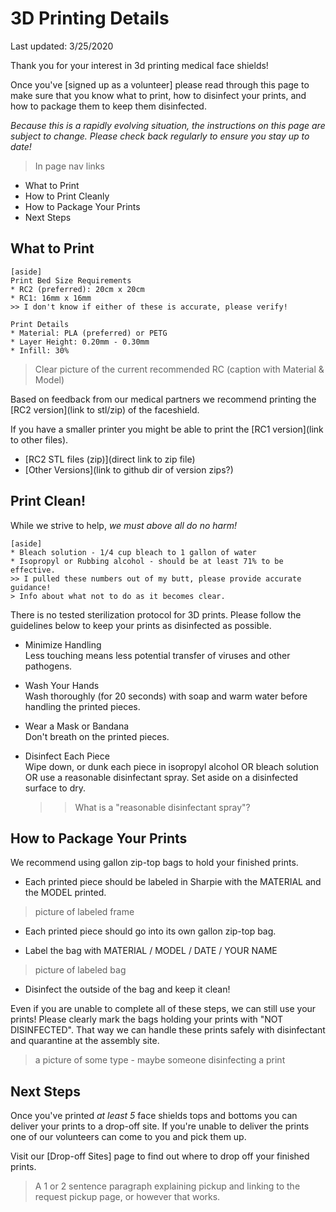# 3D Printing Details

Last updated: 3/25/2020

Thank you for your interest in 3d printing medical face shields!

Once you've [signed up as a volunteer] please read through this page to make sure that you know what to print, how to disinfect your prints, and how to package them to keep them disinfected.

<em>Because this is a rapidly evolving situation, the instructions on this page are subject to change. Please check back regularly to ensure you stay up to date!</em>


  > In page nav links
  * What to Print
  * How to Print Cleanly
  * How to Package Your Prints
  * Next Steps


## What to Print

    [aside]
    Print Bed Size Requirements
    * RC2 (preferred): 20cm x 20cm
    * RC1: 16mm x 16mm
    >> I don't know if either of these is accurate, please verify!

    Print Details
    * Material: PLA (preferred) or PETG
    * Layer Height: 0.20mm - 0.30mm
    * Infill: 30%

> Clear picture of the current recommended RC (caption with Material & Model)

Based on feedback from our medical partners we recommend printing the [RC2 version](link to stl/zip) of the faceshield.

If you have a smaller printer you might be able to print the [RC1 version](link to other files).

* [RC2 STL files (zip)](direct link to zip file)
* [Other Versions](link to github dir of version zips?)


## Print Clean!

While we strive to help, *we must above all do no harm!*

    [aside]
    * Bleach solution - 1/4 cup bleach to 1 gallon of water
    * Isopropyl or Rubbing alcohol - should be at least 71% to be effective.
    >> I pulled these numbers out of my butt, please provide accurate guidance!
    > Info about what not to do as it becomes clear.

There is no tested sterilization protocol for 3D prints. Please follow the guidelines below to keep your prints as disinfected as possible.

* Minimize Handling<br>
  Less touching means less potential transfer of viruses and other pathogens.
  
* Wash Your Hands<br>
  Wash thoroughly (for 20 seconds) with soap and warm water before handling the printed pieces.

* Wear a Mask or Bandana<br>
  Don't breath on the printed pieces.

* Disinfect Each Piece<br>
  Wipe down, or dunk each piece in isopropyl alcohol OR bleach solution OR use a reasonable disinfectant spray. Set aside on a disinfected surface to dry.
  >> What is a "reasonable disinfectant spray"?


## How to Package Your Prints

We recommend using gallon zip-top bags to hold your finished prints.

* Each printed piece should be labeled in Sharpie with the MATERIAL and the MODEL printed.

> picture of labeled frame

* Each printed piece should go into its own gallon zip-top bag.

* Label the bag with MATERIAL / MODEL / DATE / YOUR NAME

> picture of labeled bag

* Disinfect the outside of the bag and keep it clean!

Even if you are unable to complete all of these steps, we can still use your prints! Please clearly mark the bags holding your prints with "NOT DISINFECTED". That way we can handle these prints safely with disinfectant and quarantine at the assembly site.

> a picture of some type - maybe someone disinfecting a print

## Next Steps

Once you've printed *at least 5* face shields tops and bottoms you can deliver your prints to a drop-off site. If you're unable to deliver the prints one of our volunteers can come to you and pick them up.

Visit our [Drop-off Sites] page to find out where to drop off your finished prints.

> A 1 or 2 sentence paragraph explaining pickup and linking to the request pickup page, or however that works.


